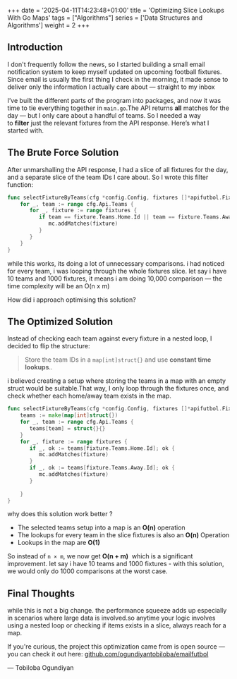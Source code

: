 +++
date = '2025-04-11T14:23:48+01:00'
title = 'Optimizing Slice Lookups With Go Maps'
tags = ["Algorithms"]
series = ['Data Structures and Algorithms']
weight = 2
+++
## Introduction

I don't frequently follow the news, so I started building a small email notification system to keep myself updated on upcoming football fixtures.
Since email is usually the first thing I check in the morning, it made sense to deliver only the information I actually care about — straight to my inbox

I’ve built the different parts of the program into packages, and now it was time to tie everything together in `main.go`.The API returns **all** matches for the day — but I only care about a handful of teams. So I needed a way to **filter** just the relevant fixtures from the API response. Here’s what I started with.

## The Brute Force Solution

After unmarshalling the API response, I had a slice of all fixtures for the day, and a separate slice of the team IDs I care about.
So I wrote this filter function:

```go
func selectFixtureByTeams(cfg *config.Config, fixtures []*apifutbol.FixturesResponse, mc *MatchCollector) {  
    for _, team := range cfg.Api.Teams {  
       for _, fixture := range fixtures {  
          if team == fixture.Teams.Home.Id || team == fixture.Teams.Away.Id {  
             mc.addMatches(fixture)  
          }  
       }  
    }  
}
```

while this works, its doing a lot of unnecessary comparisons.  i had noticed for  every team, i was looping through the whole fixtures slice.
let say i have 10 teams and 1000 fixtures, it means i am doing 10,000 comparison — the time complexity will be an O(n x m)

How did i approach optimising this solution?

## The  Optimized Solution

Instead of checking each team against every fixture in a nested loop, I decided to flip the structure:
> Store the team IDs in a `map[int]struct{}` and use **constant time lookups**..

i believed creating a setup where storing the teams in a map with an empty struct would be suitable.That way, I only loop through the fixtures once, and check whether each home/away team exists in the map.

```go
func selectFixtureByTeams(cfg *config.Config, fixtures []*apifutbol.FixturesResponse, mc *MatchCollector) {  
    teams := make(map[int]struct{})  
    for _, team := range cfg.Api.Teams {  
       teams[team] = struct{}{}  
    }  
    for _, fixture := range fixtures {  
       if _, ok := teams[fixture.Teams.Home.Id]; ok {  
          mc.addMatches(fixture)  
       }  
       if _, ok := teams[fixture.Teams.Away.Id]; ok {  
          mc.addMatches(fixture)  
       }  
  
    }  
}
```

why does this solution work better ?
- The  selected teams setup into a map is an **O(n)** operation
- The lookups for every team in the slice fixtures is also  an **O(n)** Operation
- Lookups in the map are **O(1)**

So instead of `n × m`, we now get **O(n + m)**  which is a significant improvement.
let say i have 10 teams and 1000 fixtures - with this solution, we would only do 1000 comparisons at the worst case.

## Final Thoughts

while this is not a big change. the performance squeeze adds up especially in scenarios where large data is involved.so anytime your logic involves using a nested loop or checking if items exists in a slice, always reach for a map.

If you're curious, the project this optimization came from is open source — you can check it out here: [github.com/ogundiyantobiloba/emailfutbol](https://github.com/ogundiyantobiloba/emailfutbol)


— Tobiloba Ogundiyan